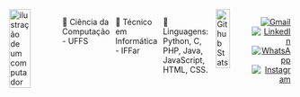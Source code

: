 <div style="display: flex; align-items: flex-start; gap: 10px;">
<img src="https://raw.githubusercontent.com/MicaelliMedeiros/micaellimedeiros/master/image/computer-illustration.png" alt="ilustração de um computador" width="45%" align="right" margin="10px">

<p align="left"> 
    🦋 Ciência da Computação - UFFS
</p>
<p align="left">    
    🦋 Técnico em Informática - IFFar
</p>

<p align="left">
  🌹 Linguagens: Python, C, PHP, Java, JavaScript, HTML, CSS.
</p>

<img align="left" src="https://github-readme-stats.vercel.app/api?username=ThailaSchmidt&theme=midnight-purple&hide_border=false&include_all_commits=true" width= "49%"  style="margin-bottom: 10px;" alt="Github Stats"/>

<p align="right">
  <a href="https://mail.google.com/mail/u/0/#inbox?compose=jrjtXSntfgZZNrQGHShjGMTSzWKPMLRFfJqZMmtqxGxmVNFvGxxGsQHwMZpqQHZzZJKXChXr" title="Gmail" text-decoration= "none">
    <img src="https://img.shields.io/badge/-Gmail-FF0000?style=flat-square&labelColor=FF0000&logo=gmail&logoColor=white" alt="Gmail"/>
  </a>
  <a href="https://www.linkedin.com/in/thaila-schmidt-39a2301b2/" title="LinkedIn" text-decoration= "none" >
    <img src="https://img.shields.io/badge/-Linkedin-0e76a8?style=flat-square&logo=Linkedin&logoColor=white" alt="LinkedIn"/>
  </a>
  <a href="https://wa.me/qr/YJ7W4ANX3DT7J1" title="WhatsApp" text-decoration= "none" >
    <img src="https://img.shields.io/badge/-WhatsApp-25d366?style=flat-square&labelColor=25d366&logo=whatsapp&logoColor=white" alt="WhatsApp"/>
  </a>
  <a href="https://www.instagram.com/t.hailx/" title="Instagram" text-decoration= "none">
    <img src="https://img.shields.io/badge/-Instagram-DF0174?style=flat-square&labelColor=DF0174&logo=instagram&logoColor=white" alt="Instagram"/>
  </a>
</p>


